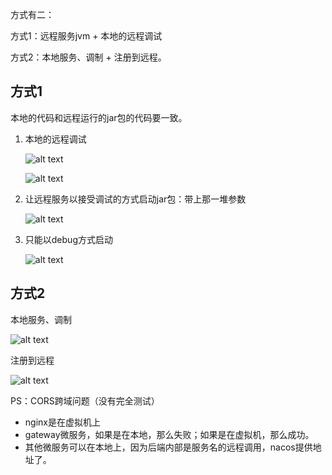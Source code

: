 方式有二：

方式1：远程服务jvm + 本地的远程调试

方式2：本地服务、调制 + 注册到远程。


## 方式1

本地的代码和远程运行的jar包的代码要一致。

1. 本地的远程调试
   
    ![alt text](https://cdn.jsdelivr.net/gh/sword4869/pic1@main/images/202407112207966.png)

    ![alt text](https://cdn.jsdelivr.net/gh/sword4869/pic1@main/images/202407112207967.png)

2. 让远程服务以接受调试的方式启动jar包：带上那一堆参数
   
    ![alt text](https://cdn.jsdelivr.net/gh/sword4869/pic1@main/images/202407112207968.png)

3. 只能以debug方式启动

    ![alt text](https://cdn.jsdelivr.net/gh/sword4869/pic1@main/images/202407112207969.png)
## 方式2

本地服务、调制

![alt text](https://cdn.jsdelivr.net/gh/sword4869/pic1@main/images/202407112207970.png)

注册到远程

![alt text](https://cdn.jsdelivr.net/gh/sword4869/pic1@main/images/202407112207971.png)

PS：CORS跨域问题（没有完全测试）
- nginx是在虚拟机上
- gateway微服务，如果是在本地，那么失败；如果是在虚拟机，那么成功。
- 其他微服务可以在本地上，因为后端内部是服务名的远程调用，nacos提供地址了。